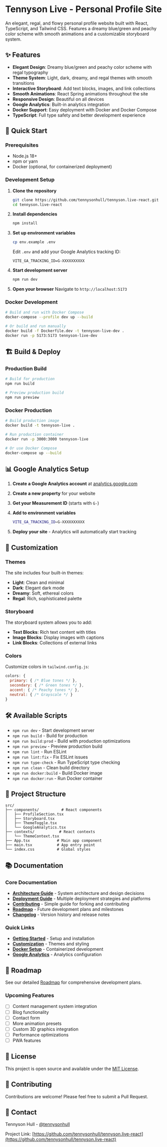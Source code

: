 # Tennyson Live - Personal Profile Site

An elegant, regal, and flowy personal profile website built with React, TypeScript, and Tailwind CSS. Features a dreamy blue/green and peachy color scheme with smooth animations and a customizable storyboard system.

## ✨ Features

- **Elegant Design**: Dreamy blue/green and peachy color scheme with regal typography
- **Theme System**: Light, dark, dreamy, and regal themes with smooth transitions
- **Interactive Storyboard**: Add text blocks, images, and link collections
- **Smooth Animations**: React Spring animations throughout the site
- **Responsive Design**: Beautiful on all devices
- **Google Analytics**: Built-in analytics integration
- **Docker Support**: Easy deployment with Docker and Docker Compose
- **TypeScript**: Full type safety and better development experience

## 🚀 Quick Start

### Prerequisites

- Node.js 18+ 
- npm or yarn
- Docker (optional, for containerized deployment)

### Development Setup

1. **Clone the repository**
   ```bash
   git clone https://github.com/tennysonhull/tennyson.live-react.git
   cd tennyson.live-react
   ```

2. **Install dependencies**
   ```bash
   npm install
   ```

3. **Set up environment variables**
   ```bash
   cp env.example .env
   ```
   
   Edit `.env` and add your Google Analytics tracking ID:
   ```
   VITE_GA_TRACKING_ID=G-XXXXXXXXXX
   ```

4. **Start development server**
   ```bash
   npm run dev
   ```

5. **Open your browser**
   Navigate to `http://localhost:5173`

### Docker Development

```bash
# Build and run with Docker Compose
docker-compose --profile dev up --build

# Or build and run manually
docker build -f Dockerfile.dev -t tennyson-live-dev .
docker run -p 5173:5173 tennyson-live-dev
```

## 🏗️ Build & Deploy

### Production Build

```bash
# Build for production
npm run build

# Preview production build
npm run preview
```

### Docker Production

```bash
# Build production image
docker build -t tennyson-live .

# Run production container
docker run -p 3000:3000 tennyson-live

# Or use Docker Compose
docker-compose up --build
```

## 📊 Google Analytics Setup

1. **Create a Google Analytics account** at [analytics.google.com](https://analytics.google.com)

2. **Create a new property** for your website

3. **Get your Measurement ID** (starts with `G-`)

4. **Add to environment variables**
   ```bash
   VITE_GA_TRACKING_ID=G-XXXXXXXXXX
   ```

5. **Deploy your site** - Analytics will automatically start tracking

## 🎨 Customization

### Themes

The site includes four built-in themes:
- **Light**: Clean and minimal
- **Dark**: Elegant dark mode
- **Dreamy**: Soft, ethereal colors
- **Regal**: Rich, sophisticated palette

### Storyboard

The storyboard system allows you to add:
- **Text Blocks**: Rich text content with titles
- **Image Blocks**: Display images with captions
- **Link Blocks**: Collections of external links

### Colors

Customize colors in `tailwind.config.js`:
```javascript
colors: {
  primary: { /* Blue tones */ },
  secondary: { /* Green tones */ },
  accent: { /* Peachy tones */ },
  neutral: { /* Grayscale */ }
}
```

## 🛠️ Available Scripts

- `npm run dev` - Start development server
- `npm run build` - Build for production
- `npm run build:prod` - Build with production optimizations
- `npm run preview` - Preview production build
- `npm run lint` - Run ESLint
- `npm run lint:fix` - Fix ESLint issues
- `npm run type-check` - Run TypeScript type checking
- `npm run clean` - Clean build directory
- `npm run docker:build` - Build Docker image
- `npm run docker:run` - Run Docker container

## 📁 Project Structure

```
src/
├── components/          # React components
│   ├── ProfileSection.tsx
│   ├── Storyboard.tsx
│   ├── ThemeToggle.tsx
│   └── GoogleAnalytics.tsx
├── contexts/           # React contexts
│   └── ThemeContext.tsx
├── App.tsx            # Main app component
├── main.tsx           # App entry point
└── index.css          # Global styles
```

## 📚 Documentation

### Core Documentation
- **[Architecture Guide](docs/ARCHITECTURE.md)** - System architecture and design decisions
- **[Deployment Guide](docs/DEPLOYMENT.md)** - Multiple deployment strategies and platforms
- **[Contributing](docs/CONTRIBUTING.md)** - Simple guide for forking and contributing
- **[Roadmap](docs/ROADMAP.md)** - Future development plans and milestones
- **[Changelog](docs/CHANGELOG.md)** - Version history and release notes

### Quick Links
- **[Getting Started](#-quick-start)** - Setup and installation
- **[Customization](#-customization)** - Themes and styling
- **[Docker Setup](#-docker-development)** - Containerized development
- **[Google Analytics](#-google-analytics-setup)** - Analytics configuration

## 🎯 Roadmap

See our detailed [Roadmap](docs/ROADMAP.md) for comprehensive development plans.

### Upcoming Features
- [ ] Content management system integration
- [ ] Blog functionality
- [ ] Contact form
- [ ] More animation presets
- [ ] Custom 3D graphics integration
- [ ] Performance optimizations
- [ ] PWA features

## 📄 License

This project is open source and available under the [MIT License](LICENSE).

## 🤝 Contributing

Contributions are welcome! Please feel free to submit a Pull Request.

## 📧 Contact

Tennyson Hull - [@tennysonhull](https://github.com/tennysonhull)

Project Link: [https://github.com/tennysonhull/tennyson.live-react](https://github.com/tennysonhull/tennyson.live-react)